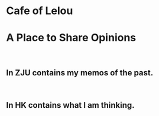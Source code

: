 # Cafe of Lelou
<h1>A Place to Share Opinions</h1>
<br>
<h2>In ZJU contains my memos of the past.</h2>
<br>
<h2>In HK contains what I am thinking.</h2>
